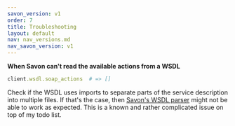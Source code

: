 ```yaml
---
savon_version: v1
order: 7
title: Troubleshooting
layout: default
nav: nav_versions.md
nav_savon_version: v1
---
```


**When Savon can't read the available actions from a WSDL**

``` ruby
client.wsdl.soap_actions  # => []
```

Check if the WSDL uses imports to separate parts of the service description into multiple files.
If that's the case, then [Savon's WSDL parser](https://github.com/savonrb/wasabi) might not be able
to work as expected. This is a known and rather complicated issue on top of my todo list.

